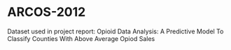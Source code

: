 # ARCOS-2012
Dataset used in project report: Opioid Data Analysis: A Predictive Model To Classify Counties With Above Average Opiod Sales
